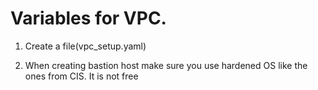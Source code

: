 # Variables for VPC.

1. Create a file(vpc_setup.yaml)

2. When creating bastion host make sure you use hardened OS like the ones from CIS. It is not free
